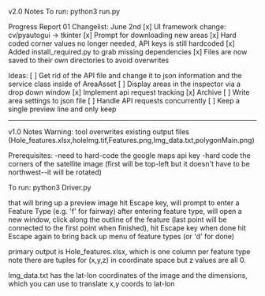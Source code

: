 v2.0 Notes
To run:
python3 run.py <optional-saved-area-name>

Progress Report 01 Changelist:
    June 2nd
    [x] UI framework change: cv/pyautogui -> tkinter
    [x] Prompt for downloading new areas
    [x] Hard coded corner values no longer needed, API keys is still hardcoded
    [x] Added install_required.py to grab missing dependencies
    [x] Files are now saved to their own directories to avoid overwrites

Ideas:
    [ ] Get rid of the API file and change it to json information and the service class inside of AreaAsset
    [ ] Display areas in the inspector via a drop down window
    [x] Implement api request tracking
    [x] Archive
    [ ] Write area settings to json file
    [ ] Handle API requests concurrently
    [ ] Keep a single preview line and only keep 

---------------------------------------------------------------------
v1.0 Notes
Warning: tool overwrites existing output files
(Hole_features.xlsx,holeImg.tif,Features.png,Img_data.txt,polygonMain.png)

Prerequisites:
-need to hard-code the google maps api key
-hard code the corners of the satellite image (first will be top-left but it doesn't have
to be northwest--it will be rotated)

To run:
python3 Driver.py

that will bring up a preview image
hit Escape key, will prompt to enter a Feature Type (e.g. 'f' for fairway)
after entering feature type, will open a new window,
click along the outline of the feature (last point will be connected to the
first point when finished), hit Escape key when done
hit Escape again to bring back up menu of feature types (or 'd' for done)

primary output is Hole_features.xlsx, which is one column per feature type
note there are tuples for (x,y,z) in coordinate space but z values are all 0.

Img_data.txt has the lat-lon coordinates of the image and the dimensions, which
you can use to translate x,y coords to lat-lon